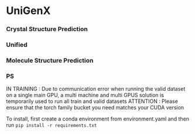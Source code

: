 # UniGenX

### Crystal Structure Prediction

### Unified

### Molecule Structure Prediction

### PS
IN TRAINING : Due to communication error when running the valid dataset on a single main GPU, a multi machine and multi GPUS solution is temporarily used to run all train and valid datasets
ATTENTION : Please ensure that the torch family bucket you need matches your CUDA version

To install, first create a conda environment from environment.yaml and then run `pip install -r requirements.txt`
